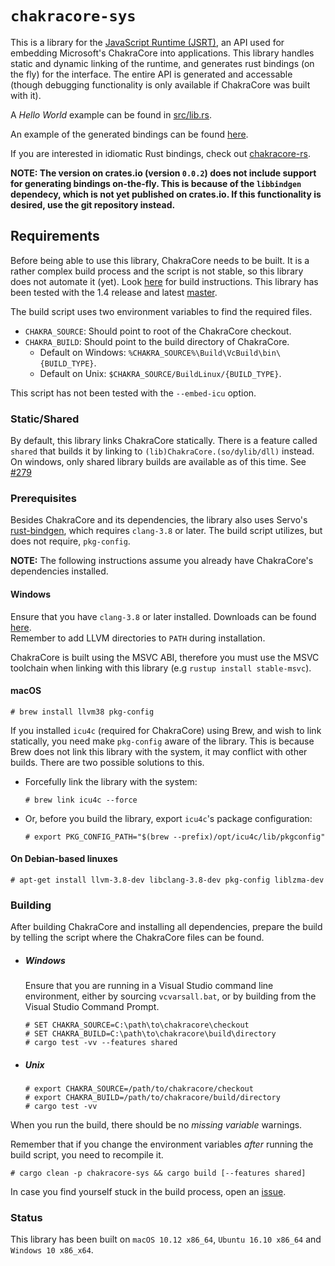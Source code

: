# `chakracore-sys`

This is a library for the [JavaScript Runtime (JSRT)](https://goo.gl/1F6Gi1), an
API used for embedding Microsoft's ChakraCore into applications. This library
handles static and dynamic linking of the runtime, and generates rust
bindings (on the fly) for the interface. The entire API is generated and
accessable (though debugging functionality is only available if ChakraCore
was built with it).

A *Hello World* example can be found in
[src/lib.rs](https://github.com/darfink/chakracore-rs/blob/master/chakracore-sys/src/lib.rs).

An example of the generated bindings can be found
[here](https://gist.github.com/darfink/d519756ad88efcddfbfe895439cf9451).

If you are interested in idiomatic Rust bindings, check out
[chakracore-rs](https://github.com/darfink/chakracore-rs).

**NOTE: The version on crates.io (version `0.0.2`) does not include support for
generating bindings on-the-fly. This is because of the `libbindgen`
dependecy, which is not yet published on crates.io. If this functionality is
desired, use the git repository instead.**

## Requirements

Before being able to use this library, ChakraCore needs to be built. It is a
rather complex build process and the script is not stable, so this library does
not automate it (yet). Look
[here](https://github.com/Microsoft/ChakraCore/wiki/Building-ChakraCore) for
build instructions. This library has been tested with the 1.4 release and
latest [master](https://github.com/Microsoft/ChakraCore/commit/446b086d17).

The build script uses two environment variables to find the required files.

* `CHAKRA_SOURCE`: Should point to root of the ChakraCore checkout.
* `CHAKRA_BUILD`: Should point to the build directory of ChakraCore.
  - Default on Windows: `%CHAKRA_SOURCE%\Build\VcBuild\bin\{BUILD_TYPE}`.
  - Default on Unix: `$CHAKRA_SOURCE/BuildLinux/{BUILD_TYPE}`.

This script has not been tested with the `--embed-icu` option.

### Static/Shared

By default, this library links ChakraCore statically. There is a feature called
`shared` that builds it by linking to `(lib)ChakraCore.(so/dylib/dll)` instead.
On windows, only shared library builds are available as of this time. See
[#279](https://github.com/Microsoft/ChakraCore/issues/279)

### Prerequisites

Besides ChakraCore and its dependencies, the library also uses Servo's
[rust-bindgen](https://github.com/servo/rust-bindgen), which requires `clang-3.8`
or later. The build script utilizes, but does not require, `pkg-config`.

**NOTE:** The following instructions assume you already have ChakraCore's
 dependencies installed.

#### Windows

Ensure that you have `clang-3.8` or later installed. Downloads can be found
[here](http://llvm.org/releases/download.html).  
Remember to add LLVM directories to `PATH` during installation.


ChakraCore is built using the MSVC ABI, therefore you must use the MSVC toolchain
when linking with this library (e.g `rustup install stable-msvc`).

#### macOS

```
# brew install llvm38 pkg-config
```

If you installed `icu4c` (required for ChakraCore) using Brew, and wish to link
statically, you need make `pkg-config` aware of the library. This is because Brew
does not link this library with the system, it may conflict with other builds.
There are two possible solutions to this.

- Forcefully link the library with the system:

  ```
  # brew link icu4c --force
  ```

- Or, before you build the library, export `icu4c`'s package configuration:

  ```
  # export PKG_CONFIG_PATH="$(brew --prefix)/opt/icu4c/lib/pkgconfig"
  ```

#### On Debian-based linuxes

```
# apt-get install llvm-3.8-dev libclang-3.8-dev pkg-config liblzma-dev
```

### Building

After building ChakraCore and installing all dependencies, prepare the build by
telling the script where the ChakraCore files can be found.

- ##### Windows

  Ensure that you are running in a Visual Studio command line environment,
  either by sourcing `vcvarsall.bat`, or by building from the Visual
  Studio Command Prompt.

  ```
  # SET CHAKRA_SOURCE=C:\path\to\chakracore\checkout
  # SET CHAKRA_BUILD=C:\path\to\chakracore\build\directory
  # cargo test -vv --features shared
  ```

- ##### Unix

  ```
  # export CHAKRA_SOURCE=/path/to/chakracore/checkout
  # export CHAKRA_BUILD=/path/to/chakracore/build/directory
  # cargo test -vv
  ```

When you run the build, there should be no *missing variable* warnings.

Remember that if you change the environment variables *after* running the build
script, you need to recompile it.

```
# cargo clean -p chakracore-sys && cargo build [--features shared]
```

In case you find yourself stuck in the build process, open an
[issue](https://github.com/darfink/chakracore-rs/issues/new).

### Status

This library has been built on `macOS 10.12 x86_64`, `Ubuntu 16.10 x86_64` and
`Windows 10 x86_x64`.
